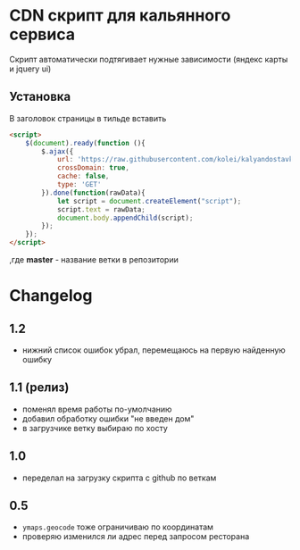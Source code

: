 # CDN скрипт для кальянного сервиса

Скрипт автоматически подтягивает нужные зависимости (яндекс карты и jquery ui)

## Установка

В заголовок страницы в тильде вставить 

```html
<script>    
    $(document).ready(function (){
        $.ajax({
            url: 'https://raw.githubusercontent.com/kolei/kalyandostavka/master/js/kalyan.js',
            crossDomain: true,
            cache: false, 
            type: 'GET'
        }).done(function(rawData){
            let script = document.createElement("script");
            script.text = rawData;
            document.body.appendChild(script);
        });
    });
</script>    
```

,где **master** - название ветки в репозитории

# Changelog

## 1.2

- нижний список ошибок убрал, перемещаюсь на первую найденную ошибку

## 1.1 (релиз)

- поменял время работы по-умолчанию
- добавил обработку ошибки "не введен дом"
- в загрузчике ветку выбираю по хосту

## 1.0

- переделал на загрузку скрипта с github по веткам

## 0.5

- ``ymaps.geocode`` тоже ограничиваю по координатам
- проверяю изменился ли адрес перед запросом ресторана